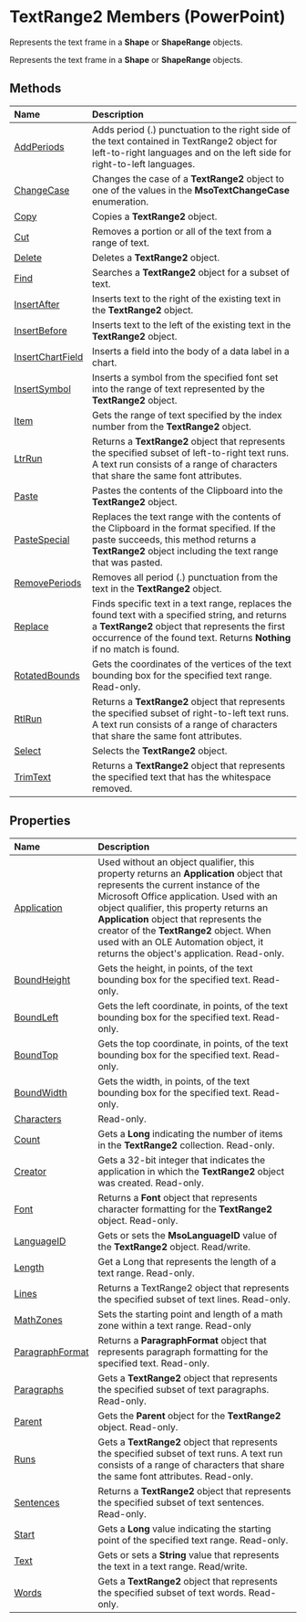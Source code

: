 
# TextRange2 Members (PowerPoint)
Represents the text frame in a  **Shape** or **ShapeRange** objects.

Represents the text frame in a  **Shape** or **ShapeRange** objects.


## Methods



|**Name**|**Description**|
|:-----|:-----|
|[AddPeriods](http://msdn.microsoft.com/library/3c706017-1d13-6f15-a111-7e05647ed5d4%28Office.15%29.aspx)|Adds period (.) punctuation to the right side of the text contained in TextRange2 object for left-to-right languages and on the left side for right-to-left languages.|
|[ChangeCase](http://msdn.microsoft.com/library/c59fd653-02e6-0e9a-a7a7-3806a75fc146%28Office.15%29.aspx)|Changes the case of a  **TextRange2** object to one of the values in the **MsoTextChangeCase** enumeration.|
|[Copy](http://msdn.microsoft.com/library/ad247113-31b4-424c-b62d-ab427081b46c%28Office.15%29.aspx)|Copies a  **TextRange2** object.|
|[Cut](http://msdn.microsoft.com/library/64f09c8a-a4cb-2770-0efc-a79e19f51e05%28Office.15%29.aspx)|Removes a portion or all of the text from a range of text.|
|[Delete](http://msdn.microsoft.com/library/876c315d-4b97-1489-9d12-f1f0f1fecb74%28Office.15%29.aspx)|Deletes a  **TextRange2** object.|
|[Find](http://msdn.microsoft.com/library/ad5bc61a-a7f1-485a-0fc8-a3bd6707f956%28Office.15%29.aspx)|Searches a  **TextRange2** object for a subset of text.|
|[InsertAfter](http://msdn.microsoft.com/library/67ebed89-0090-98cb-882a-c1eaf701d182%28Office.15%29.aspx)|Inserts text to the right of the existing text in the  **TextRange2** object.|
|[InsertBefore](http://msdn.microsoft.com/library/f75709bd-1239-1736-9cb0-0092dd720860%28Office.15%29.aspx)|Inserts text to the left of the existing text in the  **TextRange2** object.|
|[InsertChartField](http://msdn.microsoft.com/library/3ced5d2c-b3a4-6bf3-3d3c-b1145e7b9eab%28Office.15%29.aspx)|Inserts a field into the body of a data label in a chart. |
|[InsertSymbol](http://msdn.microsoft.com/library/74642859-0d84-5de9-494a-a58b9d93de88%28Office.15%29.aspx)|Inserts a symbol from the specified font set into the range of text represented by the  **TextRange2** object.|
|[Item](http://msdn.microsoft.com/library/8ea600ad-31b0-5b6e-6391-c954bbc97245%28Office.15%29.aspx)|Gets the range of text specified by the index number from the  **TextRange2** object.|
|[LtrRun](http://msdn.microsoft.com/library/519f23a7-550f-b155-9e49-113933ce0434%28Office.15%29.aspx)|Returns a  **TextRange2** object that represents the specified subset of left-to-right text runs. A text run consists of a range of characters that share the same font attributes.|
|[Paste](http://msdn.microsoft.com/library/b22e0628-f137-9018-5b50-a804c07933dd%28Office.15%29.aspx)|Pastes the contents of the Clipboard into the  **TextRange2** object.|
|[PasteSpecial](http://msdn.microsoft.com/library/79f88454-2f95-ea10-6ec4-5fb78ca8036d%28Office.15%29.aspx)|Replaces the text range with the contents of the Clipboard in the format specified. If the paste succeeds, this method returns a  **TextRange2** object including the text range that was pasted.|
|[RemovePeriods](http://msdn.microsoft.com/library/581c9be1-94f4-d73b-c274-16b2575cac60%28Office.15%29.aspx)|Removes all period (.) punctuation from the text in the  **TextRange2** object.|
|[Replace](http://msdn.microsoft.com/library/e14f0ad0-3b9c-d9f5-a13d-d3bbdcae50e1%28Office.15%29.aspx)|Finds specific text in a text range, replaces the found text with a specified string, and returns a  **TextRange2** object that represents the first occurrence of the found text. Returns **Nothing** if no match is found.|
|[RotatedBounds](http://msdn.microsoft.com/library/e8e1b0dc-426f-c804-e91a-8cd5345186de%28Office.15%29.aspx)|Gets the coordinates of the vertices of the text bounding box for the specified text range. Read-only.|
|[RtlRun](http://msdn.microsoft.com/library/3c18d756-768f-292f-31c0-efbcf5800f63%28Office.15%29.aspx)|Returns a  **TextRange2** object that represents the specified subset of right-to-left text runs. A text run consists of a range of characters that share the same font attributes.|
|[Select](http://msdn.microsoft.com/library/17c6e340-6522-d6b2-f4b7-137dacb666da%28Office.15%29.aspx)|Selects the  **TextRange2** object.|
|[TrimText](http://msdn.microsoft.com/library/304c6b05-febf-4ebe-2d26-326ffff613b6%28Office.15%29.aspx)|Returns a **TextRange2** object that represents the specified text that has the whitespace removed.|

## Properties



|**Name**|**Description**|
|:-----|:-----|
|[Application](http://msdn.microsoft.com/library/3883561f-229b-92f9-eaea-83f00ac33f06%28Office.15%29.aspx)|Used without an object qualifier, this property returns an  **Application** object that represents the current instance of the Microsoft Office application. Used with an object qualifier, this property returns an **Application** object that represents the creator of the **TextRange2** object. When used with an OLE Automation object, it returns the object's application. Read-only.|
|[BoundHeight](http://msdn.microsoft.com/library/078ff3f3-745d-05f7-c81e-f78f603a45df%28Office.15%29.aspx)|Gets the height, in points, of the text bounding box for the specified text. Read-only.|
|[BoundLeft](http://msdn.microsoft.com/library/8af6b9b9-4ecf-c127-87db-b87cabe9184b%28Office.15%29.aspx)|Gets the left coordinate, in points, of the text bounding box for the specified text. Read-only.|
|[BoundTop](http://msdn.microsoft.com/library/b225b65e-04a0-1938-9520-ea71eed13b04%28Office.15%29.aspx)|Gets the top coordinate, in points, of the text bounding box for the specified text. Read-only.|
|[BoundWidth](http://msdn.microsoft.com/library/a5668c93-0206-c26f-41bc-771c1ceef7e6%28Office.15%29.aspx)|Gets the width, in points, of the text bounding box for the specified text. Read-only.|
|[Characters](http://msdn.microsoft.com/library/9b264529-e538-4480-e629-822d5056f148%28Office.15%29.aspx)|Read-only.|
|[Count](http://msdn.microsoft.com/library/3bb6408f-acc0-05cb-ef45-9f9a4bae4ebc%28Office.15%29.aspx)|Gets a  **Long** indicating the number of items in the **TextRange2** collection. Read-only.|
|[Creator](http://msdn.microsoft.com/library/5158865d-13b7-960c-4bdc-8c0d5711a6c4%28Office.15%29.aspx)|Gets a 32-bit integer that indicates the application in which the **TextRange2** object was created. Read-only.|
|[Font](http://msdn.microsoft.com/library/005fa6bf-2dd5-32ec-18e8-30ff6260e55d%28Office.15%29.aspx)|Returns a  **Font** object that represents character formatting for the **TextRange2** object. Read-only.|
|[LanguageID](http://msdn.microsoft.com/library/3fc73136-6107-ae4c-7f18-0c6ec944591a%28Office.15%29.aspx)|Gets or sets the  **MsoLanguageID** value of the **TextRange2** object. Read/write.|
|[Length](http://msdn.microsoft.com/library/3b873f1f-5120-3832-1d34-b8c0f668bba3%28Office.15%29.aspx)|Get a Long that represents the length of a text range. Read-only.|
|[Lines](http://msdn.microsoft.com/library/5e20f089-c345-e22a-c136-483d13f7f658%28Office.15%29.aspx)|Returns a TextRange2 object that represents the specified subset of text lines. Read-only.|
|[MathZones](http://msdn.microsoft.com/library/277aa819-d717-e2f5-5bc7-607abfce20a4%28Office.15%29.aspx)|Sets the starting point and length of a math zone within a text range. Read-only|
|[ParagraphFormat](http://msdn.microsoft.com/library/68818c1a-9503-4f3f-77e1-28ac6b049c3b%28Office.15%29.aspx)|Returns a  **ParagraphFormat** object that represents paragraph formatting for the specified text. Read-only.|
|[Paragraphs](http://msdn.microsoft.com/library/15479f9e-f261-7ea6-0460-861ccea08440%28Office.15%29.aspx)|Gets a  **TextRange2** object that represents the specified subset of text paragraphs. Read-only.|
|[Parent](http://msdn.microsoft.com/library/692dc869-1525-ffa5-023d-83cea9cec19e%28Office.15%29.aspx)|Gets the  **Parent** object for the **TextRange2** object. Read-only.|
|[Runs](http://msdn.microsoft.com/library/5398a676-67a9-315f-193c-62602f27c377%28Office.15%29.aspx)|Gets a  **TextRange2** object that represents the specified subset of text runs. A text run consists of a range of characters that share the same font attributes. Read-only.|
|[Sentences](http://msdn.microsoft.com/library/236196a7-97b3-f3d5-b483-c42bc60bd9ed%28Office.15%29.aspx)|Returns a  **TextRange2** object that represents the specified subset of text sentences. Read-only.|
|[Start](http://msdn.microsoft.com/library/53f7731d-2e98-28c7-981e-64b2e6616636%28Office.15%29.aspx)|Gets a  **Long** value indicating the starting point of the specified text range. Read-only.|
|[Text](http://msdn.microsoft.com/library/b071a9fb-f657-0bc2-9c07-6b1ef604a525%28Office.15%29.aspx)|Gets or sets a  **String** value that represents the text in a text range. Read/write.|
|[Words](http://msdn.microsoft.com/library/bab78b31-ebd6-649e-0b05-5b21552f8f22%28Office.15%29.aspx)|Gets a  **TextRange2** object that represents the specified subset of text words. Read-only.|
